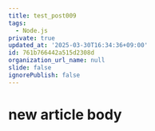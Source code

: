 ```yaml
---
title: test_post009
tags:
  - Node.js
private: true
updated_at: '2025-03-30T16:34:36+09:00'
id: 761b766442a515d2308d
organization_url_name: null
slide: false
ignorePublish: false
---
```

# new article body
